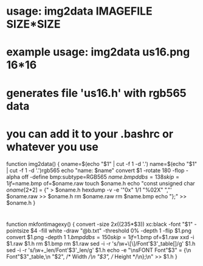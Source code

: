 # usage: img2data IMAGEFILE SIZE*SIZE
# example usage: img2data us16.png 16*16
# generates file 'us16.h' with rgb565 data

# you can add it to your .bashrc or whatever you use

function img2data()
{
oname=$(echo "$1" | cut -f 1 -d '.')
name=$(echo "$1" | cut -f 1 -d '.')rgb565
echo "name: $name"
convert $1 -rotate 180 -flop -alpha off -define bmp:subtype=RGB565 $name.bmp
dd bs=138 skip=1 if=$name.bmp of=$oname.raw
touch $oname.h
echo "const unsigned char $oname[$2*2] = {" > $oname.h
hexdump -v -e '"0x" 1/1 "%02X" ","' $oname.raw >> $oname.h
rm $oname.raw
rm $name.bmp
echo "};" >> $oname.h
}


#

function mkfontimagexy()
{
convert -size $2x$((235*$3)) xc:black -font "$1" -pointsize $4 -fill white -draw "@b.txt" -threshold 0% -depth 1 -flip $1.png
convert $1.png -depth 1 $1.bmp
dd bs=150 skip=1 if=$1.bmp of=$1.raw
xxd -i $1.raw $1.h
rm $1.bmp
rm $1.raw
sed -i -r 's/\w+\[\]/Font'$3'_table\[\]/g' $1.h
sed -i -r 's/\w+_len/Font'$3'_len/g' $1.h
echo -e "\nsFONT Font"$3" = {\n  Font"$3"_table,\n  "$2", /* Width */\n  "$3", /* Height */\n};\n" >> $1.h
}
